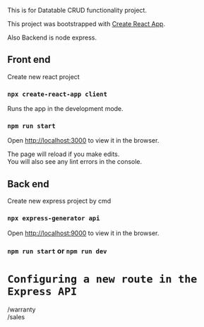 This is for Datatable CRUD functionality project.

This project was bootstrapped with [Create React App](https://github.com/facebook/create-react-app).<br/>

Also Backend is node express.<br/>

## Front end

Create new react project<br/>

### `npx create-react-app client`

Runs the app in the development mode.<br />

### `npm run start`

Open [http://localhost:3000](http://localhost:3000) to view it in the browser.

The page will reload if you make edits.<br />
You will also see any lint errors in the console.<br />

## Back end

Create new express project by cmd <br />

### `npx express-generator api`

Open [http://localhost:9000](http://localhost:9000) to view it in the browser. <br />

### `npm run start` or `npm run dev`

# `Configuring a new route in the Express API`
/warranty <br/>
/sales <br/>



